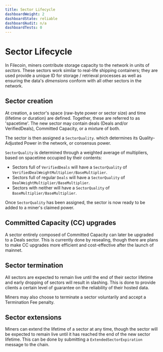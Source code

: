 ```yaml
---
title: Sector Lifecycle
dashboardWeight: 2
dashboardState: reliable
dashboardAudit: n/a
dashboardTests: 0
---
```


# Sector Lifecycle
In Filecoin, miners contribute storage capacity to the network in units of _sectors_. These sectors work similar to real-life shipping containers; they are used provide a unique ID for storage / retrieval processes as well as ensuring the data's *dimensions* conform with all other sectors in the network.

## Sector creation

At creation, a sector's space (raw-byte power or sector size) and time (lifetime or duration) are defined. Together, these are referred to as 'spacetime'. The new sector may contain deals (Deals and/or VerifiedDeals), Committed Capacity, or a mixture of both. 

The sector is then assigned a `SectorQuality`. which determines its Quality-Adjusted Power in the network, or consensus power.

`SectorQuality` is determined through a weighted average of multipliers, based on spacetime occupied by their contents:

* Sectors full of `VerifiedDeals` will have a `SectorQuality` of `VerifiedDealWeightMultiplier/BaseMultiplier`.
* Sectors full of regular `Deals` will have a `SectorQuality` of `DealWeightMultiplier/BaseMultiplier`.
* Sectors with neither will have a `SectorQuality` of `BaseMultiplier/BaseMultiplier`.

Once `SectorQuality` has been assigned, the sector is now ready to be added to a miner's claimed power.

## Committed Capacity (CC) upgrades

A sector entirely composed of Committed Capacity can later be upgraded to a Deals sector. This is currently done by resealing, though there are plans to make CC upgrades more efficient and cost-effective after the launch of mainnet.

## Sector termination 

All sectors are expected to remain live until the end of their sector lifetime and early dropping of sectors will result in slashing. This is done to provide clients a certain level of guarantee on the reliability of their hosted data.

Miners may also choose to terminate a sector voluntarily and accept a Termination Fee penalty.

## Sector extensions

Miners can extend the lifetime of a sector at any time, though the sector will be expected to remain live until it has reached the end of the new sector lifetime. This can be done by submitting a `ExtendedSectorExpiration` message to the chain.
